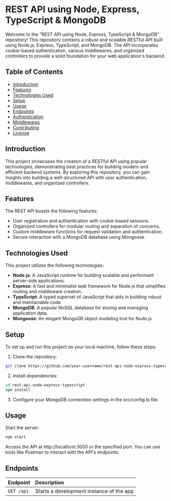 # REST API using Node, Express, TypeScript & MongoDB

Welcome to the "REST API using Node, Express, TypeScript & MongoDB" repository! This repository contains a robust and scalable RESTful API built using Node.js, Express, TypeScript, and MongoDB. The API incorporates cookie-based authentication, various middlewares, and organized controllers to provide a solid foundation for your web application's backend.

## Table of Contents

- [Introduction](#introduction)
- [Features](#features)
- [Technologies Used](#technologies-used)
- [Setup](#setup)
- [Usage](#usage)
- [Endpoints](#endpoints)
- [Authentication](#authentication)
- [Middlewares](#middlewares)
- [Contributing](#contributing)
- [License](#license)

## Introduction

This project showcases the creation of a RESTful API using popular technologies, demonstrating best practices for building modern and efficient backend systems. By exploring this repository, you can gain insights into building a well-structured API with user authentication, middlewares, and organized controllers.

## Features

The REST API boasts the following features:

- User registration and authentication with cookie-based sessions.
- Organized controllers for modular routing and separation of concerns.
- Custom middleware functions for request validation and authentication.
- Secure interaction with a MongoDB database using Mongoose.

## Technologies Used

This project utilizes the following technologies:

- **Node.js**: A JavaScript runtime for building scalable and performant server-side applications.
- **Express**: A fast and minimalist web framework for Node.js that simplifies routing and middleware creation.
- **TypeScript**: A typed superset of JavaScript that aids in building robust and maintainable code.
- **MongoDB**: A popular NoSQL database for storing and managing application data.
- **Mongoose**: An elegant MongoDB object modeling tool for Node.js.

## Setup

To set up and run this project on your local machine, follow these steps:

1. Clone the repository:

```bash
git clone https://github.com/your-username/rest-api-node-express-typescript.git
```

2. Install dependencies:

```bash
cd rest-api-node-express-typescript
npm install
```
3. Configure your MongoDB connection settings in the src/config.ts file.

## Usage

Start the server:

```bash
npm start
```
Access the API at http://localhost:3000 or the specified port. You can use tools like Postman to interact with the API's endpoints.

## Endpoints

| Endpoint        | Description                              |
| :-------------- | :--------------------------------------- |
| `GET /api`      | Starts a development instance of the app |
